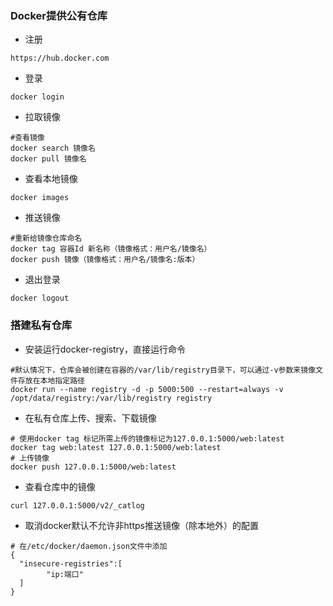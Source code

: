 ### Docker提供公有仓库
- 注册
~~~
https://hub.docker.com
~~~
- 登录
~~~
docker login
~~~
- 拉取镜像
~~~
#查看镜像 
docker search 镜像名
docker pull 镜像名
~~~
- 查看本地镜像
~~~
docker images
~~~
- 推送镜像
~~~
#重新给镜像仓库命名
docker tag 容器Id 新名称（镜像格式：用户名/镜像名）
docker push 镜像（镜像格式：用户名/镜像名:版本）
~~~
- 退出登录
~~~
docker logout
~~~
### 搭建私有仓库

- 安装运行docker-registry，直接运行命令
~~~
#默认情况下，仓库会被创建在容器的/var/lib/registry目录下，可以通过-v参数来镜像文件存放在本地指定路径
docker run --name registry -d -p 5000:500 --restart=always -v /opt/data/registry:/var/lib/registry registry
~~~
- 在私有仓库上传、搜索、下载镜像
~~~
# 使用docker tag 标记所需上传的镜像标记为127.0.0.1:5000/web:latest
docker tag web:latest 127.0.0.1:5000/web:latest
# 上传镜像
docker push 127.0.0.1:5000/web:latest
~~~
- 查看仓库中的镜像
~~~
curl 127.0.0.1:5000/v2/_catlog
~~~
- 取消docker默认不允许非https推送镜像（除本地外）的配置
~~~
# 在/etc/docker/daemon.json文件中添加
{
  "insecure-registries":[
        "ip:端口"
  ]
}
~~~
